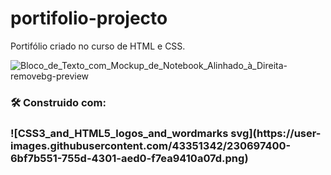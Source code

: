 # portifolio-projecto
Portifólio criado no curso de HTML e CSS.

![Bloco_de_Texto_com_Mockup_de_Notebook_Alinhado_à_Direita-removebg-preview](https://user-images.githubusercontent.com/43351342/230697294-de62acae-e157-406b-b1f1-7ea618425cc0.png)

<h3>🛠️ Construido com: <h3/>
![CSS3_and_HTML5_logos_and_wordmarks svg](https://user-images.githubusercontent.com/43351342/230697400-6bf7b551-755d-4301-aed0-f7ea9410a07d.png)

